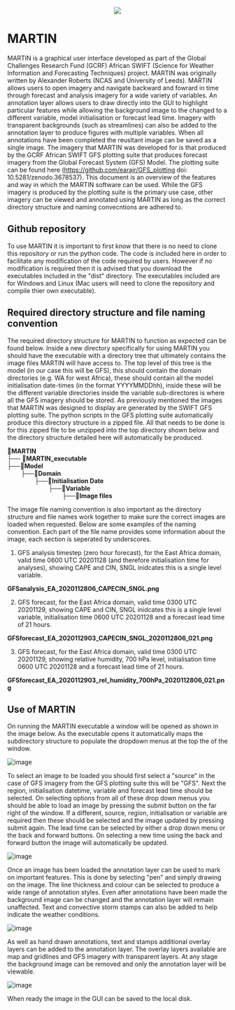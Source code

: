 <p align="center">
  <img src="https://github.com/earajr/MARTIN/blob/master/resources/MARTINlogo_small.png?raw=true">
</p>

# MARTIN

MARTIN is a graphical user interface developed as part of the Global Challenges Research Fund (GCRF) African SWIFT (Science for Weather Information and Forecasting Techniques) project. MARTIN was originally written by Alexander Roberts (NCAS and University of Leeds). MARTIN allows users to open imagery and navigate backward and fowrard in time through forecast and analysis imagery for a wide variety of variables. An annotation layer allows users to draw directly into the GUI to highlight particular features while allowing the background image to the changed to a different variable, model initialisation or forecast lead time. Imagery with transparent backgrounds (such as streamlines) can also be added to the annotation layer to produce figures with multiple variables. When all annotations have been completed the reusltant image can be saved as a single image.
The imagery that MARTIN was developed for is that produced by the GCRF African SWIFT GFS plotting suite that produces forecast imagery from the Global Forecast System (GFS) Model. The plotting suite can be found here (https://github.com/earajr/GFS_plotting doi: 10.5281/zenodo.3678537). This document is an overview of the features and way in which the MARTIN software can be used. While the GFS imagery is produced by the plotting suite is the primary use case, other imagery can be viewed and annotated using MARTIN as long as the correct directory structure and naming convecntions are adhered to.

## Github repository

To use MARTIN it is important to first know that there is no need to clone this repository or run the python code. The code is included here in order to facilitate any modification of the code required by users. However if no modification is required then it is advised that you download the executables included in the "dist" directory. The executables included are for Windows and Linux (Mac users will need to clone the repository and compile thier own executable). 

## Required directory structure and file naming convention

The required directory structure for MARTIN to function as expected can be found below. Inside a new directory specifically for using MARTIN you should have the executable with a directory tree that ultimately contains the image files MARTIN will have access to. The top level of this tree is the model (in our case this will be GFS), this should contain the domain directories (e.g. WA for west Africa), these should contain all the model initialisation date-times (in the format YYYYMMDDhh), inside these will be the different variable directories inside the variable sub-directores is where all the GFS imagery should be stored. As previously mentioned the images that MARTIN was designed to display are generated by the SWIFT GFS plotting suite. The python scripts in the GFS plotting suite automatically produce this directory structure in a zipped file. All that needs to be done is for this zipped file to be unzipped into the top directory shown below and the directory structure detailed here will automatically be produced.

📂**MARTIN**  
├── 📜**MARTIN_executable**  
├──📂**Model**  
&nbsp;&nbsp;&nbsp;&nbsp;&nbsp;&nbsp;&nbsp;&nbsp;├──📂**Domain**  
&nbsp;&nbsp;&nbsp;&nbsp;&nbsp;&nbsp;&nbsp;&nbsp;&nbsp;&nbsp;&nbsp;&nbsp;&nbsp;&nbsp;&nbsp;&nbsp;├──📂**Initialisation Date**  
&nbsp;&nbsp;&nbsp;&nbsp;&nbsp;&nbsp;&nbsp;&nbsp;&nbsp;&nbsp;&nbsp;&nbsp;&nbsp;&nbsp;&nbsp;&nbsp;&nbsp;&nbsp;&nbsp;&nbsp;&nbsp;&nbsp;&nbsp;&nbsp;├──📂**Variable**  
&nbsp;&nbsp;&nbsp;&nbsp;&nbsp;&nbsp;&nbsp;&nbsp;&nbsp;&nbsp;&nbsp;&nbsp;&nbsp;&nbsp;&nbsp;&nbsp;&nbsp;&nbsp;&nbsp;&nbsp;&nbsp;&nbsp;&nbsp;&nbsp;&nbsp;&nbsp;&nbsp;&nbsp;&nbsp;&nbsp;&nbsp;&nbsp;├──📜**Image files**

The image file naming convention is also important as the directory structure and file names work together to make sure the correct images are loaded when requested. Below are some examples of the naming convention. Each part of the file name provides some information about the image, each section is seperated by underscores. 

1) GFS analysis timestep (zero hour forecast), for the East Africa domain, valid time 0600 UTC 20201128 (and therefore initialisation time for analyses), showing CAPE and CIN, SNGL inidcates this is a single level variable.

**GFSanalysis_EA_2020112806_CAPECIN_SNGL.png**

2) GFS forecast, for the East Africa domain,  valid time 0300 UTC 20201129, showing CAPE and CIN, SNGL inidcates this is a single level variable, initialisation time 0600 UTC 20201128 and a forecast lead time of 21 hours.

**GFSforecast_EA_2020112903_CAPECIN_SNGL_2020112806_021.png**

3) GFS forecast, for the East Africa domain,  valid time 0300 UTC 20201129, showing relative humidity, 700 hPa level, initialisation time 0600 UTC 20201128 and a forecast lead time of 21 hours.

**GFSforecast_EA_2020112903_rel_humidity_700hPa_2020112806_021.png**

## Use of MARTIN

On running the MARTIN executable a window will be opened as shown in the image below. As the executable opens it automatically maps the subdirectory structure to populate the dropdown menus at the top the of the window.

![image](https://user-images.githubusercontent.com/45661641/142644056-6b964f78-50c6-4098-890d-3860ab72140a.png)

To select an image to be loaded you should first select a "source" in the case of GFS imagery from the GFS plotting suite this will be "GFS". Next the region, initialisation datetime, variable and forecast lead time should be selected. On selecting options from all of these drop down menus you should be able to load an image by pressing the submit button on the far right of the window. If a different, source, region, initialisation or variable are required then these should be selected and the image updated by pressing submit again. The lead time can be selected by either a drop down menu or the back and forward buttons. On selecting a new time using the back and forward button the image will automatically be updated.

![image](https://user-images.githubusercontent.com/45661641/142652478-975bc54e-7ad5-4c62-9344-de8740520ff5.png)

Once an image has been loaded the annotation layer can be used to mark on important features. This is done by selecting "pen" and simply drawing on the image. The line thickness and colour can be selected to produce a wide range of annotation styles. Even after annotations have been made the background image can be changed and the annotation layer will remain unaffected. Text and convective storm stamps can also be added to help indicate the weather conditions.

![image](https://user-images.githubusercontent.com/45661641/142655592-fc79ba3e-9bcd-4f93-9253-3ad6e3c628fe.png)

As well as hand drawn annotations, text and stamps additional overlay layers can be added to the annotation layer. The overlay layers available are map and gridlines and GFS imagery with transparent layers. At any stage the background image can be removed and only the annotation layer will be viewable.

![image](https://user-images.githubusercontent.com/45661641/142656133-561d6347-a8a2-46f8-b6c0-858d110fecfc.png)

When ready the image in the GUI can be saved to the local disk. 


